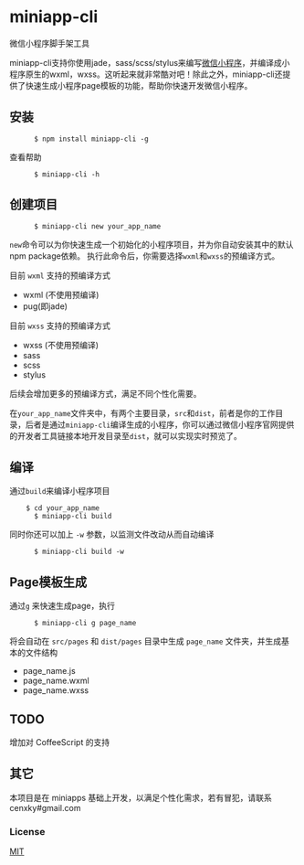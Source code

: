 # miniapp-cli
微信小程序脚手架工具

miniapp-cli支持你使用jade，sass/scss/stylus来编写[微信小程序](https://mp.weixin.qq.com/cgi-bin/wx)，并编译成小程序原生的wxml，wxss。这听起来就非常酷对吧！除此之外，miniapp-cli还提供了快速生成小程序page模板的功能，帮助你快速开发微信小程序。

## 安装
```
      $ npm install miniapp-cli -g
```
查看帮助
```
      $ miniapp-cli -h
```

## 创建项目
```
      $ miniapp-cli new your_app_name
```

`new`命令可以为你快速生成一个初始化的小程序项目，并为你自动安装其中的默认npm package依赖。
执行此命令后，你需要选择`wxml`和`wxss`的预编译方式。

目前 `wxml` 支持的预编译方式
- wxml (不使用预编译)
- pug(即jade)

目前 `wxss` 支持的预编译方式
- wxss (不使用预编译)
- sass
- scss
- stylus

后续会增加更多的预编译方式，满足不同个性化需要。

在`your_app_name`文件夹中，有两个主要目录，`src`和`dist`，前者是你的工作目录，后者是通过`miniapp-cli`编译生成的小程序，你可以通过微信小程序官网提供的开发者工具链接本地开发目录至`dist`，就可以实现实时预览了。

## 编译
通过`build`来编译小程序项目
```
    $ cd your_app_name
      $ miniapp-cli build
```
同时你还可以加上 `-w` 参数，以监测文件改动从而自动编译
```
      $ miniapp-cli build -w
```

## Page模板生成
通过`g` 来快速生成page，执行
```
      $ miniapp-cli g page_name
```
将会自动在 `src/pages` 和 `dist/pages` 目录中生成 `page_name` 文件夹，并生成基本的文件结构
-  page_name.js
- page_name.wxml
- page_name.wxss

## TODO

增加对 CoffeeScript 的支持

## 其它
本项目是在 miniapps 基础上开发，以满足个性化需求，若有冒犯，请联系 cenxky#gmail.com

### License

[MIT](http://opensource.org/licenses/MIT)
